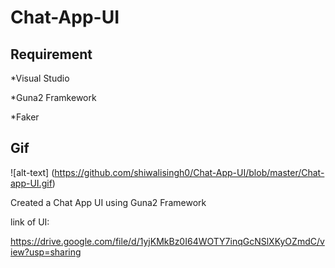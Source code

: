 # Chat-App-UI
## Requirement 

*Visual Studio

*Guna2 Framkework

*Faker
## Gif

![alt-text]
(https://github.com/shiwalisingh0/Chat-App-UI/blob/master/Chat-app-UI.gif)

Created a Chat App UI using Guna2 Framework

link of UI:

https://drive.google.com/file/d/1yjKMkBz0I64WOTY7inqGcNSlXKyOZmdC/view?usp=sharing
